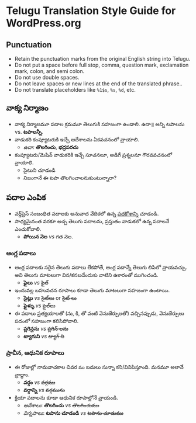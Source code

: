 # Telugu Translation Style Guide for WordPress.org

## Punctuation
* Retain the punctuation marks from the original English string into Telugu.
* Do not put a space before full stop, comma, question mark, exclamation mark, colon, and semi colon.
* Do not use double spaces.
* Do not leave spaces or new lines at the end of the translated phrase..
* Do not translate placeholders like `%1$s`, `%s`, `%d`, etc.


## వాక్య నిర్మాణం
* వాక్య నిర్మాణమూ పదాల క్రమమూ తెలుగుకి సహజంగా ఉండాలి. ఉదా॥ అన్ని టపాలను vs. **టపాలన్నీ**.
* వాడుకరి కంప్యూటరుకి ఇచ్చే ఆదేశాలను ఏకవచనంలో వ్రాయాలి.
  * *ఉదా:* **తొలగించు**, **భద్రపరచు**
* కంప్యూటరు/మెషిన్ వాడుకరికి ఇచ్చే సూచనలూ, అడిగే ప్రశ్నలనూ గౌరవవచనంలో వ్రాయాలి.
  * సైటుని చూడండి
  * నిజంగానే ఈ టపా తొలగించాలనుకుంటున్నారా?
 

## పదాల ఎంపిక
* వర్డ్‌ప్రెస్ సంబంధిత పదాలకు అనువాద వేదికలో ఉన్న [పదకోశాన్ని](https://translate.wordpress.org/projects/wp/dev/te/default/glossary) చూడండి. 
* సాధ్యమైనంత వరకూ అచ్చ తెలుగు పదాలను, ప్రస్తుతం వాడుకలో ఉన్న పదాలనే ఎంచుకోవాలి.
  * **పోయిన నెల** *vs* గత నెల.

### ఆంగ్ల పదాలు
* ఆంగ్ల పదాలకు సరైన తెలుగు పదాలు లేకపోతే, ఆంగ్ల పదాన్నే తెలుగు లిపిలో వ్రాయవచ్చు. అవి తెలుగు మాటలుగా విన/కనబడేందుకు వాటిని ఉకారంతో ముగించండి. 
  * **ఫైలు** *vs* ~~ఫైల్~~
* ఇందువల్ల బహువచన రూపాలు కూడా తెలుగు మాటలుగా సహజంగా ఉంటాయి.
  * **సైట్లు** *vs* ~~సైట్‌లు~~ or ~~సైట్ లు~~
  * **ఫైళ్ళు** *vs* ~~ఫైల్‌లు~~
* ఈ పదాలు ప్రత్యయాలతో (ను, కి, తో వంటి వెనుజేర్పులతో) వచ్చినప్పుడు, వెనుజేర్పులు పదంలో సహజంగా కలిసిపోవాలి.
  * **ప్లగిన్లను** *vs* ~~ప్లగిన్ లను~~
  * **ట్యాగుని** *vs* ~~ట్యాగ్ ని~~
  
### ప్రాచీన, ఆధునిక రూపాలు
* ఈ రోజుల్లో నామవాచకాల చివర `ము` బదులు సున్నా కని/వినిపిస్తూంది. మనమూ అలానే వ్రాద్దాం.
  * **వర్గం** *vs* ~~వర్గము~~
  * **వర్గాన్ని** *vs* ~~వర్గమును~~
* క్రియా పదాలను కూడా ఆధునిక రూపాల్లోనే వ్రాయండి.
  * *ఆదేశాలు*: **తొలగించు** *vs* ~~తొలగించుము~~
  * *విన్నపాలు*: **టపాను చూడండి** *vs* ~~టపాను చూడుము~~
